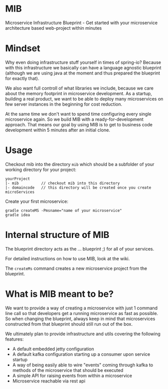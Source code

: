 MIB
===

Microservice Infrastructure Blueprint - Get started with your microservice architecture based web-project within minutes

Mindset
===
Why even doing infrastructure stuff yourself in times of spring-io? Because with this infrastructure we basically can have a language agnostic blueprint (although we are using java at the moment and thus prepared the blueprint for exactly that).

We also want full controll of what libraries we include, because we care about the memory footprint in microservice development. As a startup, building a real product, we want to be able to deploy many microservices on few server instances in the beginning for cost reduction.

At the same time we don't want to spend time configuring every single microservice again. So we build MIB with a ready-for-development approach. That means our goal by using MIB is to get to business code development within 5 minutes after an initial clone.

Usage
===
Checkout mib into the directory `mib` which should be a subfolder of your working directory for your project:

	yourProject
	|- mib          // checkout mib into this directory
    |- domaincode   // this directory will be created once you create microServices

Create your first microservice:

    gradle createMS -Pmsname="name of your microservice"
	gradle idea

Internal structure of MIB
====

The blueprint directory acts as the ... blueprint ;) for all of your services.

For detailed instructions on how to use MIB, look at the wiki.

The `createMs` command creates a new microservice project from the blueprint. 


What is MIB meant to be?
===
We want to provide a way of creating a microservice with just 1 command line call so that developers get a running microservice as fast as possible. So when changing the blueprint, always keep in mind that microservices constructed from that blueprint should still run out of the box.

We ultimately plan to provide infrastructure and utils covering the following features:
- A default embedded jetty configuration
- A default kafka configuration starting up a consumer upon service startup
- A way of being easily able to wire "events" coming through kafka to methods of the microservice that should be executed
- A simple API for raising events from within a microservice
- Microservice reachable via rest api
